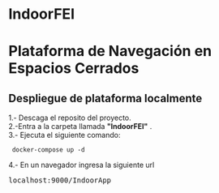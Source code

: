# IndoorFEI

# Plataforma de Navegación en Espacios Cerrados #

## Despliegue de plataforma localmente ##

1.- Descaga el reposito del proyecto.
<br/> 
2.-Entra a la carpeta llamada <b>"IndoorFEI"</b> .
<br/>
3.- Ejecuta el siguiente comando: <pre><code> docker-compose up -d </pre></code>

 4.- En un navegador ingresa la siguiente url <pre> localhost:9000/IndoorApp <code>
